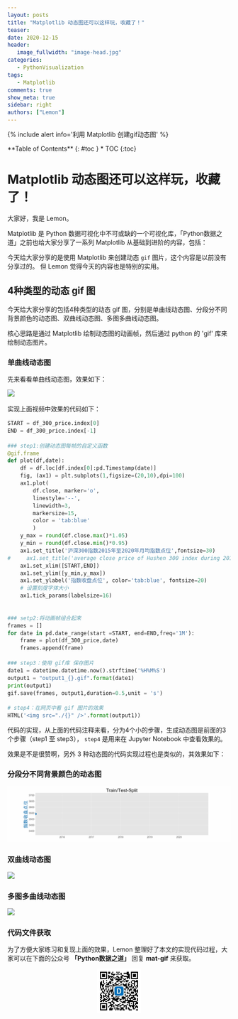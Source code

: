 ```yaml
---
layout: posts
title: "Matplotlib 动态图还可以这样玩，收藏了！"
teaser:
date: 2020-12-15
header:
   image_fullwidth: "image-head.jpg"
categories:
   - PythonVisualization
tags:    
   - Matplotlib
comments: true
show_meta: true
sidebar: right
authors: ["Lemon"]
---
```


{% include alert info='利用 Matplotlib 创建gif动态图' %}

<div class="panel radius" markdown="1">
**Table of Contents**
{: #toc }
*  TOC
{:toc}
</div>

# Matplotlib 动态图还可以这样玩，收藏了！

大家好，我是 Lemon。

Matplotlib 是 Python 数据可视化中不可或缺的一个可视化库，「Python数据之道」之前也给大家分享了一系列 Matplotlib 从基础到进阶的内容，包括：

今天给大家分享的是使用 Matplotlib 来创建动态 `gif` 图片，这个内容是以前没有分享过的。 但 Lemon 觉得今天的内容也是特别的实用。

## 4种类型的动态 gif 图

今天给大家分享的包括4种类型的动态 gif 图，分别是单曲线动态图、分段分不同背景颜色的动态图、双曲线动态图、多图多曲线动态图。

核心思路是通过 Matplotlib 绘制动态图的动画帧，然后通过 python 的 'gif' 库来绘制动态图片。

### 单曲线动态图

先来看看单曲线动态图，效果如下：

![](/images/posts/202012-matplotlib-gif/mat-1.gif)

<!-- /Users/lemon/Documents/Github/liyangbit.github.io/images/posts/202012-matplotlib-gif/mat-1.gif -->

实现上面视频中效果的代码如下：

```python
START = df_300_price.index[0]
END = df_300_price.index[-1]

### step1:创建动态图每帧的自定义函数
@gif.frame
def plot(df,date):
    df = df.loc[df.index[0]:pd.Timestamp(date)]
    fig, (ax1) = plt.subplots(1,figsize=(20,10),dpi=100)
    ax1.plot(
        df.close, marker='o',
        linestyle='--',
        linewidth=3,
        markersize=15,
        color = 'tab:blue'
        )
    y_max = round(df.close.max()*1.05)
    y_min = round(df.close.min()*0.95)
    ax1.set_title('沪深300指数2015年至2020年月均指数点位',fontsize=30)
#     ax1.set_title('average close price of Hushen 300 index during 2010 to 2020', fontsize=30)
    ax1.set_xlim([START,END])
    ax1.set_ylim([y_min,y_max])
    ax1.set_ylabel('指数收盘点位', color='tab:blue', fontsize=20) 
    # 设置刻度字体大小
    ax1.tick_params(labelsize=16)

    
### setp2:将动画帧组合起来
frames = []
for date in pd.date_range(start =START, end=END,freq='1M'):
    frame = plot(df_300_price,date)
    frames.append(frame)
    
### step3：使用 gif库 保存图片
date1 = datetime.datetime.now().strftime('%H%M%S')
output1 = "output1_{}.gif".format(date1)
print(output1)
gif.save(frames, output1,duration=0.5,unit = 's')

# step4：在网页中看 gif 图片的效果
HTML('<img src="./{}" />'.format(output1))
```

代码的实现，从上面的代码注释来看，分为4个小的步骤，生成动态图是前面的3个步骤（step1 至 step3）， `step4` 是用来在 Jupyter Notebook 中查看效果的。

效果是不是很赞啊，另外 3 种动态图的代码实现过程也是类似的，其效果如下：

### 分段分不同背景颜色的动态图

![](/images/posts/202012-matplotlib-gif/mat-2.gif)

### 双曲线动态图

![](/images/posts/202012-matplotlib-gif/mat-3.gif)

### 多图多曲线动态图

![](/images/posts/202012-matplotlib-gif/mat-4.gif)

### 代码文件获取

为了方便大家练习和复现上面的效果，Lemon 整理好了本文的实现代码过程，大家可以在下面的公众号 **「Python数据之道」** 回复 **mat-gif** 来获取。

<div align="center">
    <img src="/images/qrcode.jpg" width="20%">
</div>
